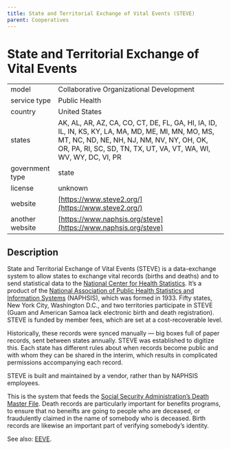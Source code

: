 ```yaml
---
title: State and Territorial Exchange of Vital Events (STEVE)
parent: Cooperatives
---
```


# State and Territorial Exchange of Vital Events

|                   |                                          |
|:------------------|:-----------------------------------------|
| model             | Collaborative Organizational Development
| service type      | Public Health
| country           | United States
| states            | AK, AL, AR, AZ, CA, CO, CT, DE, FL, GA, HI, IA, ID, IL, IN, KS, KY, LA, MA, MD, ME, MI, MN, MO, MS, MT, NC, ND, NE, NH, NJ, NM, NV, NY, OH, OK, OR, PA, RI, SC, SD, TN, TX, UT, VA, VT, WA, WI, WV, WY, DC, VI, PR
| government type   | state
| license           | unknown
| website           | [https://www.steve2.org/](https://www.steve2.org/)
| another website   | [https://www.naphsis.org/steve](https://www.naphsis.org/steve)


## Description
State and Territorial Exchange of Vital Events (STEVE) is a data-exchange system to allow states to exchange vital records (births and deaths) and to send statistical data to the [National Center for Health Statistics](https://www.cdc.gov/nchs/). It’s a product of the [National Association of Public Health Statistics and Information Systems](https://www.naphsis.org) (NAPHSIS), which was formed in 1933. Fifty states, New York City, Washington D.C., and two territories participate in STEVE (Guam and American Samoa lack electronic birth and death registration). STEVE is funded by member fees, which are set at a cost-recoverable level.

Historically, these records were synced manually — big boxes full of paper records, sent between states annually. STEVE was established to digitize this. Each state has different rules about when records become public and with whom they can be shared in the interim, which results in complicated permissions accompanying each record.

STEVE is built and maintained by a vendor, rather than by NAPHSIS employees.

This is the system that feeds the [Social Security Administration’s Death Master File](https://ladmf.ntis.gov/). Death records are particularly important for benefits programs, to ensure that no beneifts are going to people who are deceased, or fraudulently claimed in the name of somebody who is deceased. Birth records are likewise an important part of verifying somebody’s identity.

See also: [EEVE](eeve.html).
